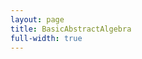 ```yaml
---
layout: page
title: BasicAbstractAlgebra
full-width: true
---
```



<div style=text-align: center>
<object type=image/svg+xml data=/svgs/BasicAbstractAlgebra.txt.svg> </object>
</div>
